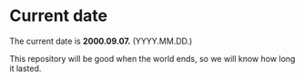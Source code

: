 # Current date

The current date is **2000.09.07.** (YYYY.MM.DD.)

This repository will be good when the world ends, so we will know how long it lasted.